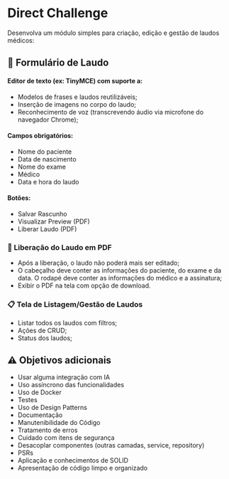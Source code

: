 # Direct Challenge

Desenvolva um módulo simples para criação, edição e gestão de laudos médicos:

## 📝 Formulário de Laudo
#### Editor de texto (ex: TinyMCE) com suporte a:
- Modelos de frases e laudos reutilizáveis;
- Inserção de imagens no corpo do laudo;
- Reconhecimento de voz (transcrevendo áudio via microfone do navegador Chrome);

#### Campos obrigatórios:
- Nome do paciente
- Data de nascimento
- Nome do exame
- Médico
- Data e hora do laudo 

#### Botões:
- Salvar Rascunho
- Visualizar Preview (PDF)
- Liberar Laudo (PDF)


### 📄 Liberação do Laudo em PDF
- Após a liberação, o laudo não poderá mais ser editado;
- O cabeçalho deve conter as informações do paciente, do exame e da data. O rodapé deve conter as informações do médico e a assinatura;
- Exibir o PDF na tela com opção de download.

### 📋 Tela de Listagem/Gestão de Laudos
- Listar todos os laudos com filtros;
- Ações de CRUD;
- Status dos laudos;


## ⚠️ Objetivos adicionais
- Usar alguma integração com IA
- Uso assíncrono das funcionalidades
- Uso de Docker
- Testes
- Uso de Design Patterns
- Documentação
- Manutenibilidade do Código
- Tratamento de erros
- Cuidado com itens de segurança
- Desacoplar componentes (outras camadas, service, repository)
- PSRs
- Aplicação e conhecimentos de SOLID
- Apresentação de código limpo e organizado
